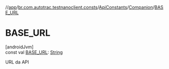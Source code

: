 //[app](../../../../index.md)/[br.com.autotrac.testnanoclient.consts](../../index.md)/[ApiConstants](../index.md)/[Companion](index.md)/[BASE_URL](-b-a-s-e_-u-r-l.md)

# BASE_URL

[androidJvm]\
const val [BASE_URL](-b-a-s-e_-u-r-l.md): [String](https://kotlinlang.org/api/latest/jvm/stdlib/kotlin/-string/index.html)

URL da API
